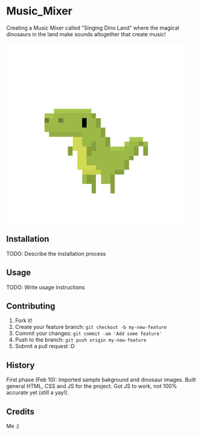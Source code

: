 # Music_Mixer

Creating a Music Mixer called "Singing Dino Land" where the magical dinosaurs in the land make sounds altogether that create music!

<img src="images/sample_dino1.png">

## Installation

TODO: Describe the installation process

## Usage

TODO: Write usage instructions

## Contributing

1. Fork it!
2. Create your feature branch: `git checkout -b my-new-feature`
3. Commit your changes: `git commit -am 'Add some feature'`
4. Push to the branch: `git push origin my-new-feature`
5. Submit a pull request :D

## History

First phase (Feb 10): Imported sample bakground and dinosaur images. Built general HTML, CSS and JS for the project. Got JS to work, not 100% accurate yet (still a yay!).

## Credits

Me :)
 
